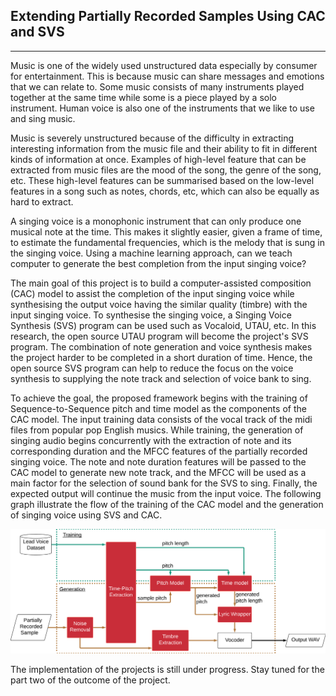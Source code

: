 ## Extending Partially Recorded Samples Using CAC and SVS
---

Music is one of the widely used unstructured data especially by consumer for entertainment. This is because music can share messages and emotions that we can relate to. Some music consists of many instruments played together at the same time while some is a piece played by a solo instrument. Human voice is also one of the instruments that we like to use and sing music.

Music is severely unstructured because of the difficulty in extracting interesting information from the music file and their ability to fit in different kinds of information at once. Examples of high-level feature that can be extracted from music files are the mood of the song, the genre of the song, etc. These high-level features can be summarised based on the low-level features in a song such as notes, chords, etc, which can also be equally as hard to extract.

A singing voice is a monophonic instrument that can only produce one musical note at the time. This makes it slightly easier, given a frame of time, to estimate the fundamental frequencies, which is the melody that is sung in the singing voice. Using a machine learning approach, can we teach computer to generate the best completion from the input singing voice?

The main goal of this project is to build a computer-assisted composition (CAC) model to assist the completion of the input singing voice while synthesising the output voice having the similar quality (timbre) with the input singing voice. To synthesise the singing voice, a Singing Voice Synthesis (SVS) program can be used such as Vocaloid, UTAU, etc. In this research, the open source UTAU program will become the project's SVS program. The combination of note generation and voice synthesis makes the project harder to be completed in a short duration of time. Hence, the open source SVS program can help to reduce the focus on the voice synthesis to supplying the note track and selection of voice bank to sing.

To achieve the goal, the proposed framework begins with the training of Sequence-to-Sequence pitch and time model as the components of the CAC model. The input training data consists of the vocal track of the midi files from popular pop English musics. While training, the generation of singing audio begins concurrently with the extraction of note and its corresponding duration and the MFCC features of the partially recorded singing voice. The note and note duration features will be passed to the CAC model to generate new note track, and the MFCC will be used as a main factor for the selection of sound bank for the SVS to sing. Finally, the expected output will continue the music from the input voice. The following graph illustrate the flow of the training of the CAC model and the generation of singing voice using SVS and CAC.

![Project Framework](images/projects/cac-svs/theoreticalSVSarchitecturaldiagram.png)

The implementation of the projects is still under progress. Stay tuned for the part two of the outcome of the project.
